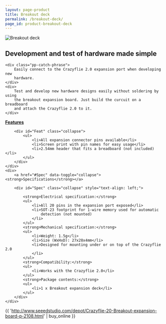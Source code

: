 ```yaml
---
layout: page-product
title: Breakout deck
permalink: /breakout-deck/
page_id: product-breakout-deck
---
```


<img class="pp-main-image-narrow"
     src="/images/breakout-deck.jpg"
     alt="Breakout deck"/>
<div>
    <h2><i class="fa fa-share"></i>Development and test of hardware made simple
    </h2>

    <div class="pp-catch-phrase">
        Easily connect to the Crazyflie 2.0 expansion port when developing new
        hardware.
    </div>
    <div>
        Test and develop new hardware designs easily without soldering by using
        the breakout expansion board. Just build the curcuit on a breadboard
        and attach the Crazyflie 2.0 to it.
    </div>
</div>
<div class="pp-specs">
    <div>
        <a href="#Feat" data-toggle="collapse"><strong>Features</strong></a>

        <div id="Feat" class="collapse">
            <ul>
                <li>All expansion connector pins available</li>
                <li>Screen print with pin names for easy usage</li>
                <li>2.54mm header that fits a breadboard (not included)</li>
            </ul>
        </div>
    </div>
    <div>
        <a href="#Spec" data-toggle="collapse"><strong>Specifications</strong></a>

        <div id="Spec" class="collapse" style="text-align: left;">

            <strong>Electrical specification:</strong>
            <ul>
                <li>All 20 pins in the expansion port exposed</li>
                <li>SOT-23 footprint for 1-wire memory used for automatic
                    detection (not mounted)
                </li>
            </ul>
            <strong>Mechanical specification:</strong>
            <ul>
                <li>Weight: 1.5g</li>
                <li>Size (WxHxD): 27x28x4mm</li>
                <li>Designed for mounting under or on top of the Crazyflie 2.0
                </li>
            </ul>
            <strong>Compatibility:</strong>
            <ul>
                <li>Works with the Crazyflie 2.0</li>
            </ul>
            <strong>Package contents:</strong>
            <ul>
                <li>1 x Breakout expansion deck</li>
            </ul>
        </div>
    </div>
</div>

{{ 'http://www.seeedstudio.com/depot/Crazyflie-20-Breakout-expansion-board-p-2108.html' | buy_online }}
